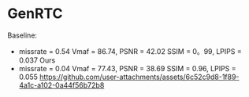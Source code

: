# GenRTC

Baseline:
- missrate = 0.54 Vmaf = 86.74, PSNR = 42.02 SSIM = 0。99, LPIPS = 0.037
Ours
- missrate = 0.04 Vmaf = 77.43, PSNR = 38.69 SSIM = 0.96, LPIPS = 0.055 
https://github.com/user-attachments/assets/6c52c9d8-1f89-4a1c-a102-0a44f56b72b8

